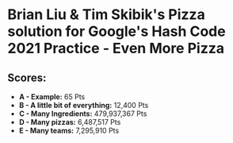 # Brian Liu & Tim Skibik's Pizza solution for Google's Hash Code 2021 Practice - Even More Pizza
## Scores:

* __A - Example:__ 65 Pts
* __B - A little bit of everything:__ 12,400 Pts
* __C - Many Ingredients:__ 479,937,367 Pts
* __D - Many pizzas:__ 6,487,517 Pts
* __E - Many teams:__ 7,295,910 Pts
